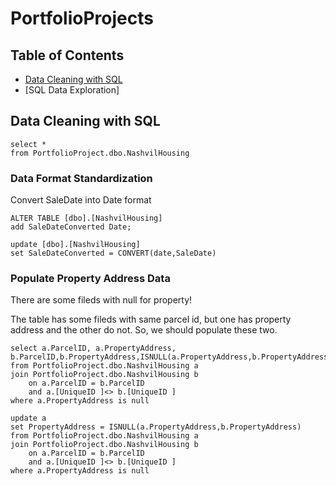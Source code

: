 # PortfolioProjects
## Table of Contents

- [Data Cleaning with SQL](#Data_Cleaning_with_SQL)
- [SQL Data Exploration]


## Data Cleaning with SQL

```
select *
from PortfolioProject.dbo.NashvilHousing
```


### Data Format Standardization
Convert SaleDate into Date format

```
ALTER TABLE [dbo].[NashvilHousing]
add SaleDateConverted Date;

update [dbo].[NashvilHousing]
set SaleDateConverted = CONVERT(date,SaleDate)
```

### Populate Property Address Data
There are some fileds with null for property!

The table has some fileds with same parcel id, but one has property address and the other do not. So, we should populate these two.

```
select a.ParcelID, a.PropertyAddress, b.ParcelID,b.PropertyAddress,ISNULL(a.PropertyAddress,b.PropertyAddress)
from PortfolioProject.dbo.NashvilHousing a
join PortfolioProject.dbo.NashvilHousing b
	on a.ParcelID = b.ParcelID
	and a.[UniqueID ]<> b.[UniqueID ]
where a.PropertyAddress is null
```
```
update a
set PropertyAddress = ISNULL(a.PropertyAddress,b.PropertyAddress)
from PortfolioProject.dbo.NashvilHousing a
join PortfolioProject.dbo.NashvilHousing b
	on a.ParcelID = b.ParcelID
	and a.[UniqueID ]<> b.[UniqueID ]
where a.PropertyAddress is null
```
